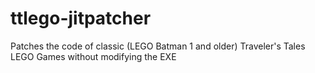 # ttlego-jitpatcher
Patches the code of classic (LEGO Batman 1 and older) Traveler's Tales LEGO Games without modifying the EXE
